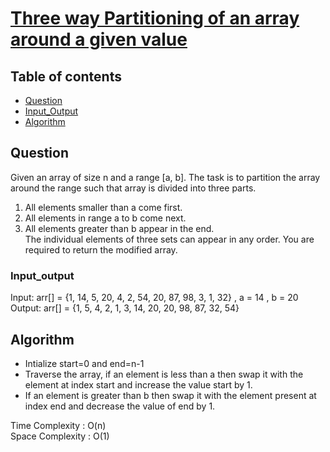 # [Three way Partitioning of an array around a given value](https://practice.geeksforgeeks.org/problems/three-way-partitioning/1)

## Table of contents

- [Question](#question)
- [Input_Output](#input_output)
- [Algorithm](#algorithm)

## Question
Given an array of size n and a range [a, b]. The task is to partition the array around the range such that array is divided into three parts.</br>
1) All elements smaller than a come first.</br>
2) All elements in range a to b come next.</br>
3) All elements greater than b appear in the end.</br>
The individual elements of three sets can appear in any order. You are required to return the modified array.

### Input_output
Input: arr[] = {1, 14, 5, 20, 4, 2, 54, 20, 87, 98, 3, 1, 32}  , a = 14 , b = 20 </br>
Output: arr[] = {1, 5, 4, 2, 1, 3, 14, 20, 20, 98, 87, 32, 54}


## Algorithm
- Intialize start=0 and end=n-1
- Traverse the array, if an element is less than a then swap it with the element at index start and increase the value start by 1.
- If an element is greater than b then swap it with the element present at index end and decrease the value of end by 1.

Time Complexity : O(n)</br>
Space Complexity : O(1)
